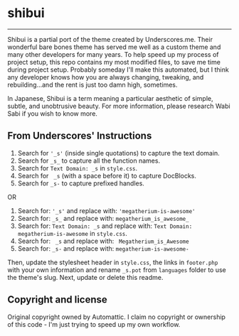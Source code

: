 # shibui
---

Shibui is a partial port of the theme created by Underscores.me. Their wonderful bare bones theme has served me well as a custom theme and many other developers for many years. To help speed up my process of project setup, this repo contains my most modified files, to save me time during project setup. Probably someday I'll make this automated, but I think any developer knows how you are always changing, tweaking, and rebuilding...and the rent is just too damn high, sometimes.

In Japanese, Shibui is a term meaning a particular aesthetic of simple, subtle, and unobtrusive beauty. For more information, please research Wabi Sabi if you wish to know more.

## From Underscores' Instructions

1. Search for `'_s'` (inside single quotations) to capture the text domain.
2. Search for `_s_` to capture all the function names.
3. Search for `Text Domain: _s` in `style.css`.
4. Search for <code>&nbsp;_s</code> (with a space before it) to capture DocBlocks.
5. Search for `_s-` to capture prefixed handles.

OR

1. Search for: `'_s'` and replace with: `'megatherium-is-awesome'`
2. Search for: `_s_` and replace with: `megatherium_is_awesome_`
3. Search for: `Text Domain: _s` and replace with: `Text Domain: megatherium-is-awesome` in `style.css`.
4. Search for: <code>&nbsp;_s</code> and replace with: <code>&nbsp;Megatherium_is_Awesome</code>
5. Search for: `_s-` and replace with: `megatherium-is-awesome-`

Then, update the stylesheet header in `style.css`, the links in `footer.php` with your own information and rename `_s.pot` from `languages` folder to use the theme's slug. Next, update or delete this readme.

## Copyright and license

Original copyright owned by Automattic. I claim no copyright or ownership of this code - I'm just trying to speed up my own workflow.